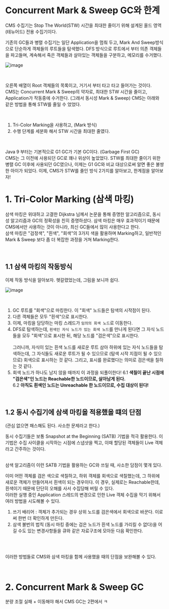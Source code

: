 # Concurrent Mark & Sweep GC와 한계
CMS 수집기는 Stop The World(STW) 시간을 최대한 줄이기 위해 설계된 올드 영역 (테뉴어드) 전용 수집기이다. <br>

기존의 GC들과 병렬 수집기는 일단 Application을 멈춰 두고, Mark And Sweep방식으로 단순하게 객체들의 루트들을 탐색했다. DFS 방식으로 루트에서 부터 의존 객체들을 파고들며, 계속해서 죽은 객체들과 살아있는 객체들을 구분하고, 메모리를 수거했다. <br>


![image](https://github.com/10000-Bagger/free-topic-study/assets/71186266/4e0a0814-a2ab-46e7-b325-ddaad55274c0)


<br>

오른쪽 배열이 Root 객체들의 목록이고, 거기서 부터 타고 타고 들어가는 것이다. <br>
CMS는 Concurrent Mark & Sweep의 약자로, 최대한 STW 시간을 줄이고, Application가 작동중에 수거한다. (그래서 동시성 Mark & Sweep) CMS는 아래와 같은 방법을 통해 STW를 줄일 수 었었다. 

<br>

1. Tri-Color Marking을 사용하고, (Mark 방식)
2. 수행 단계를 세분화 해서 STW 시간을 최대한 줄였다.


<br>

Java 9 부터는 기본적으로 G1 GC가 기본 GC이다. (Garbage First GC) <br> 
CMS는 그 이전에 사용되던 GC로 꽤나 위상이 높았었다. STW를 최대한 줄이기 위한 병렬 GC 이후에 사용되던 GC였으나, 이제는 G1 GC와 비교 대상으로써 알면 좋은 불쌍한 아이가 되었다. 이제, CMS가 STW를 줄인 방식 2가지를 알아보고, 한계점을 알아보자! <br>


# 1. Tri-Color Marking (삼색 마킹)
삼색 마킹은 위대하고 고결한 Dijkstra 님께서 논문을 통해 증명한 알고리즘으로, 동시성 알고리즘과 GC의 정확성을 친히 증명하셨다. 삼색 마킹은 매우 효과적이기 때문에 CMS에서만 사용하는 것이 아니라, 최신 GC들에서 많이 사용한다고 한다. <Br>
삼색 마킹은 "검정색", "흰색", "회색"의 3가지 색을 활용하며 Marking하고, 일반적인 Mark & Sweep 보다 좀 더 복잡한 과정을 거쳐 Marking한다. 


<br>

## 1.1 삼색 마킹의 작동방식

이제 작동 방식을 알아보자. 헷갈렸었는데, 그림을 보니까 쉽다. <br>

![image](https://github.com/10000-Bagger/free-topic-study/assets/71186266/6139c68b-68c3-4395-b29c-c365557ce153)

<br>

1. GC 루트를 "회색"으로 마킹한다. 이 "회색" 노드들은 탐색의 시작점이 된다.
2. 다른 객체들은 모두 "흰색"으로 표시한다.
3. 이제, 마킹을 담당하는 마킹 스레드가 `임의의 회색 노드`로 이동한다.
4. DFS로 탐색하는데, `흰색인 자식 노드가 있는 회색 노드`를 만나게 된다면 그 자식 노드들을 모두 "회색"으로 표시한 뒤, 해당 노드를 "검은색"으로 표시한다. <br> <br> 그러니까, 자식이 있는 흰색 노드를 새로운 루트 삼아 하위에 있는 자식 노드들을 탐색하는데, 그 자식들도 새로운 루트가 될 수 있으므로 (탐색 시작 지점이 될 수 있으므로) 회색으로 표시하는 것 같다. 그리고, 표시를 완료했다는 의미로 검은색을 칠하는 것 같다.
5. 회색 노드가 하나도 남지 않을 때까지 이 과정을 되풀이한다!
6.1 **색칠이 끝난 시점에 "검은색"인 노드는 Reachable한 노드이므로, 살아남게 된다.**  
6.2 **아직도 흰색인 노드는 Unreachable 한 노드이므로, 수집 대상이 된다!**

<br>

## 1.2 동시 수집기에 삼색 마킹을 적용했을 떄의 단점
(관심 없으면 패스해도 된다. 사소한 문제라고 한다.) <br>

동시 수집기들은 보통 Snapshot at the Beginning (SATB) 기법을 적극 활용한다. 이 기법은 수집 사이클을 시작하는 시점에 스냅샷을 찍고, 이때 할당된 객체들이 Live 객체라고 간주하는 것이다. <br> <br>

삼색 알고리즘이 이런 SATB 기법을 활용하는 GC와 쓰일 때, 사소한 담점이 몇개 있다. <br>

이미 어떤 객체를 검은 색으로 색칠하고, 하위 객체를 회색으로 색칠했는데, 그 하위에 새로운 객체가 만들어져서 흰색이 되는 경우이다. 이 경우, 실제로는 Reachable한데, 흰색이기 때문에 단단히 오해를 사서 수집당해 버릴 수 있다. <br>
이러한 실행 중인 Application 스레드의 변경으로 인한 Live 객체 수집을 막기 위해서 여러 방법을 시도해볼 수 있다.

1. 쓰기 배리어 : 객체가 추가되는 경우 상위 노드를 검은색에서 회색으로 바꾼다. 이로써 한번 더 확인하게 만든다.
2. 삼색 불번의 법칙 (동시 마킹 중에는 검은 노드가 흰색 노드를 가리킬 수 없다)을 어길 수도 있는 변경사항들을 큐와 같은 자료구조에 모아둔 다음 확인한다. 

<br> <br>

이러한 방법들로 CMS와 삼색 마킹을 함께 사용했을 때의 단점을 보완해볼 수 있다.


<br> 

# 2. Concurrent Mark & Sweep GC

분량 조절 실패 + 이동해야 해서 CMS GC는 2편에서 ㅋ
